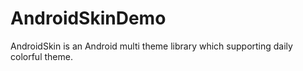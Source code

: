 # AndroidSkinDemo

AndroidSkin is an Android multi theme library which supporting daily colorful theme.
